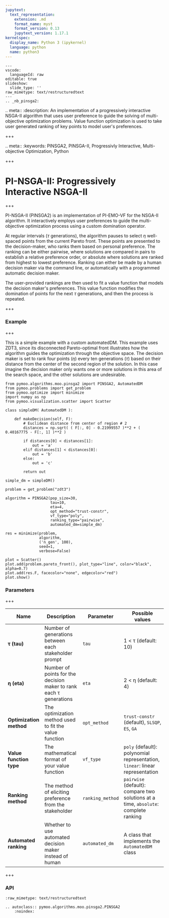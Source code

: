 ```yaml
---
jupytext:
  text_representation:
    extension: .md
    format_name: myst
    format_version: 0.13
    jupytext_version: 1.17.1
kernelspec:
  display_name: Python 3 (ipykernel)
  language: python
  name: python3
---
```


```{raw-cell}
---
vscode:
  languageId: raw
editable: true
slideshow:
  slide_type: ''
raw_mimetype: text/restructuredtext
---
.. _nb_pinsga2:
```

.. meta::
    :description:  An implementation of a progressively interactive NSGA-II algorithm that uses user preference to guide the solving of multi-objective optimization problems. Value function optimization is used to take user generated ranking of key points to model user's preferences.

+++

.. meta::
    :keywords: PINSGA2, PINSGA-II, Progressivly Interactive, Multi-objective Optimization, Python

+++

# PI-NSGA-II: Progressively Interactive NSGA-II

+++

PI-NSGA-II (PINSGA2) is an implementation of PI-EMO-VF <cite data-cite="piemovf"></cite> for the NSGA-II algorithm. It interactively employs user preferences to guide the multi-objective optimization process using a custom domination operator. 

At regular intervals ($\tau$ generations), the algorithm pauses to select $\eta$ well-spaced points from the current Pareto front. These points are presented to the decision-maker, who ranks them based on personal preference. The ranking can be either pairwise, where solutions are compared in pairs to establish a relative preference order, or absolute where solutions are ranked from highest to lowest preference. Ranking can either be made by a human decision maker via the command line, or automatically with a programmed automatic decision maker. 

The user-provided rankings are then used to fit a value function that models the decision maker's preferences. This value function modifies the domination of points for the next $\tau$ generations, and then the process is repeated.

+++

### Example

+++

This is a simple example with a custom automatedDM. This example uses ZDT3, since its disconnected Pareto-optimal front illustrates how the algorithm guides the optimization through the objective space. The decision maker is set to rank four points ($\eta$) every ten generations ($\tau$) based on their distance from the center of the second region of the solution. In this case imagine the decision maker only wants one or more solutions in this area of the search space, and the other solutions are undesirable.

```{code-cell} ipython3
from pymoo.algorithms.moo.pinsga2 import PINSGA2, AutomatedDM
from pymoo.problems import get_problem
from pymoo.optimize import minimize
import numpy as np
from pymoo.visualization.scatter import Scatter

class simpleDM( AutomatedDM ):
    
    def makeDecision(self, F): 
        # Euclidean distance from center of region # 2
        distances = np.sqrt( ( F[:, 0] - 0.21999557 )**2 + ( 0.40167775 - F[:, 1] )**2 )  

        if distances[0] < distances[1]:
            out = 'a'
        elif distances[1] < distances[0]:
            out = 'b'
        else:
            out = 'c'
        
        return out

simple_dm = simpleDM()

problem = get_problem("zdt3")

algorithm = PINSGA2(pop_size=30, 
                    tau=10,
                    eta=4,
                    opt_method="trust-constr", 
                    vf_type="poly",
                    ranking_type="pairwise",
                    automated_dm=simple_dm)

res = minimize(problem,
               algorithm,
               ('n_gen', 100),
               seed=1,
               verbose=False)

plot = Scatter()
plot.add(problem.pareto_front(), plot_type="line", color="black", alpha=0.7)
plot.add(res.F, facecolor="none", edgecolor="red")
plot.show()
```

### Parameters

+++

| Name | Description | Parameter | Possible values |
|------|-------------|-----------|-----------------|
| **τ (tau)** | Number of generations between each stakeholder prompt | `tau` | 1 < τ (default: 10) |
| **η (eta)** | Number of points for the decision maker to rank each τ generations | `eta` | 2 < η (default: 4) |
| **Optimization method** | The optimization method used to fit the value function | `opt_method` | `trust-constr` (default), `SLSQP`, `ES`, `GA` |
| **Value function type** | The mathematical format of your value function | `vf_type` | `poly` (default): polynomial representation, `linear`: linear representation |
| **Ranking method** | The method of eliciting preference from the stakeholder | `ranking_method` | `pairwise` (default): compare two solutions at a time, `absolute`: complete ranking |
| **Automated ranking** | Whether to use automated decision maker instead of human | `automated_dm` | A class that implements the `AutomatedDM` class |

+++

### API

```{raw-cell}
:raw_mimetype: text/restructuredtext

.. autoclass:: pymoo.algorithms.moo.pinsga2.PINSGA2
    :noindex:
```
